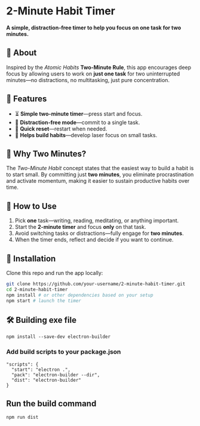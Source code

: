 # 2-Minute Habit Timer  

**A simple, distraction-free timer to help you focus on one task for two minutes.**  

## 📌 About  
Inspired by the *Atomic Habits* **Two-Minute Rule**, this app encourages deep focus by allowing users to work on **just one task** for two uninterrupted minutes—no distractions, no multitasking, just pure concentration.  

## 🚀 Features  
- ⏳ **Simple two-minute timer**—press start and focus.  
- 🔕 **Distraction-free mode**—commit to a single task.  
- 🔄 **Quick reset**—restart when needed.  
- 🎯 **Helps build habits**—develop laser focus on small tasks.  

## 🎯 Why Two Minutes?  
The *Two-Minute Habit* concept states that the easiest way to build a habit is to start small. By committing just **two minutes**, you eliminate procrastination and activate momentum, making it easier to sustain productive habits over time.  

## 📖 How to Use  
1. Pick **one** task—writing, reading, meditating, or anything important.  
2. Start the **2-minute timer** and focus **only** on that task.  
3. Avoid switching tasks or distractions—fully engage for **two minutes**.  
4. When the timer ends, reflect and decide if you want to continue.  

## 🔧 Installation  
Clone this repo and run the app locally:  

```sh
git clone https://github.com/your-username/2-minute-habit-timer.git
cd 2-minute-habit-timer
npm install # or other dependencies based on your setup
npm start # launch the timer
```
## 🛠 Building exe file

```
npm install --save-dev electron-builder
```
### Add build scripts to your package.json
```
"scripts": {
  "start": "electron .",
  "pack": "electron-builder --dir",
  "dist": "electron-builder"
}
```
## Run the build command
```
npm run dist
